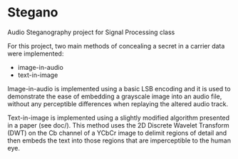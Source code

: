 # Stegano
Audio Steganography project for Signal Processing class

For this project, two main methods of concealing a secret in a carrier data were implemented:

 - image-in-audio
 - text-in-image

Image-in-audio is implemented using a basic LSB encoding and it is used to demonstrate the ease of embedding a grayscale image into an audio file, without any perceptible differences when replaying the altered audio track.

Text-in-image is implemented using a slightly modified algorithm presented in a paper (see doc/). This method uses the 2D Discrete Wavelet Transform (DWT) on the Cb channel of a YCbCr image to delimit regions of detail and then embeds the text into those regions that are imperceptible to the human eye.
